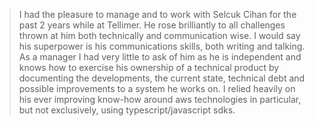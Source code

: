 > I had the pleasure to manage and to work with Selcuk Cihan for the past 2 years while at Tellimer.
> He rose brilliantly to all challenges thrown at him both technically and communication wise.
> I would say his superpower is his communications skills, both writing and talking. As a manager I had very little to ask of him as he is independent and knows how to exercise his ownership of a technical product by documenting the developments, the current state, technical debt and possible improvements to a system he works on.
> I relied heavily on his ever improving know-how around aws technologies in particular, but not exclusively, using typescript/javascript sdks.
